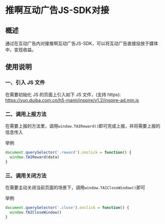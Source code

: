 #  推啊互动广告JS-SDK对接

## 概述
通过在互动广告内对接推啊互动广告JS-SDK，可以将互动广告直接投放于媒体中，变现收益。

## 使用说明

### 一、引入 JS 文件

在需要初始化 JS 的页面上引入如下 JS 文件，(支持 https): https://yun.duiba.com.cn/h5-mami/inspire/v1.2/inspire-ad.min.js

### 二、调用上报方法

在需要上报的方法里，调用`window.TAIReward()`即可完成上报，并将需要上报的信息传入

举例
```javascript
document.querySelector('.reward').onclick = function() {
  window.TAIReward(data)   
}
```

### 三、调用关闭方法

在需要主动关闭当前页面的场景下，调用`window.TAICloseWindow()`即可

举例
```javascript
document.querySelector('.close').onclick = function() {
  window.TAICloseWindow()   
}
```
